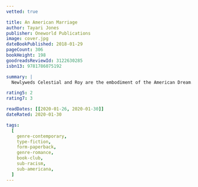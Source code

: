 ```yaml
---
vetted: true

title: An American Marriage
author: Tayari Jones
publisher: Oneworld Publications
image: cover.jpg
dateBookPublished: 2018-01-29
pageCount: 306
bookHeight: 198
goodreadsReviewId: 3122630285
isbn13: 9781786075192

summary: |
  Newlyweds Celestial and Roy are the embodiment of the American Dream. He is a young executive, and she is an artist on the brink of an exciting career. Until one day they are ripped apart by circumstances neither could have imagined. Roy is arrested and sentenced to twelve years for a crime Celestial knows he didn't commit. Devastated and unmoored, Celestial finds herself struggling to hold on to the love that has been her centre, taking comfort in Andre, their closest friend. When Roy's conviction is suddenly overturned, he returns home ready to resume their life together.

rating5: 2
rating7: 3

readDates: [[2020-01-26, 2020-01-30]]
dateRated: 2020-01-30

tags:
  [
    genre-contemporary,
    type-fiction,
    form-paperback,
    genre-romance,
    book-club,
    sub-racism,
    sub-americana,
  ]
---
```

